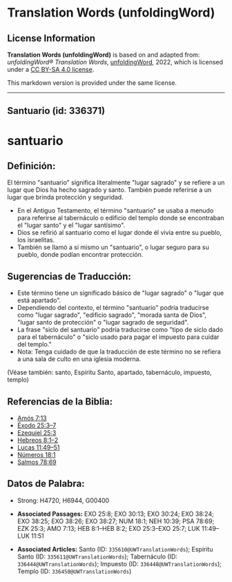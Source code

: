 # Translation Words (unfoldingWord)

## License Information

**Translation Words (unfoldingWord)** is based on and adapted from: _unfoldingWord® Translation Words_, [unfoldingWord](https://unfoldingword.org/utw), 2022, which is licensed under a [CC BY-SA 4.0 license](https://creativecommons.org/licenses/by-sa/4.0/legalcode.en).

This markdown version is provided under the same license.



--------------------------------

## Santuario (id: 336371)

santuario
=========

Definición:
-----------

El término "santuario" significa literalmente "lugar sagrado" y se refiere a un lugar que Dios ha hecho sagrado y santo. También puede referirse a un lugar que brinda protección y seguridad.

* En el Antiguo Testamento, el término "santuario" se usaba a menudo para referirse al tabernáculo o edificio del templo donde se encontraban el "lugar santo" y el "lugar santísimo".
* Dios se refirió al santuario como el lugar donde él vivía entre su pueblo, los israelitas.
* También se llamó a sí mismo un "santuario", o lugar seguro para su pueblo, donde podían encontrar protección.

Sugerencias de Traducción:
--------------------------

* Este término tiene un significado básico de "lugar sagrado" o "lugar que está apartado".
* Dependiendo del contexto, el término "santuario" podría traducirse como "lugar sagrado", "edificio sagrado", "morada santa de Dios", "lugar santo de protección" o "lugar sagrado de seguridad".
* La frase "siclo del santuario" podría traducirse como "tipo de siclo dado para el tabernáculo" o "siclo usado para pagar el impuesto para cuidar del templo."
* Nota: Tenga cuidado de que la traducción de este término no se refiera a una sala de culto en una iglesia moderna.

(Véase también: santo, Espíritu Santo, apartado, tabernáculo, impuesto, templo)

Referencias de la Biblia:
-------------------------

* [Amós 7:13](https://ref.ly/Amos7:13)
* [Éxodo 25:3–7](https://ref.ly/Exod25:3-Exod25:7)
* [Ezequiel 25:3](https://ref.ly/Ezek25:3)
* [Hebreos 8:1–2](https://ref.ly/Heb8:1-Heb8:2)
* [Lucas 11:49–51](https://ref.ly/Luke11:49-Luke11:51)
* [Números 18:1](https://ref.ly/Num18:1)
* [Salmos 78:69](https://ref.ly/Ps78:69)

Datos de Palabra:
-----------------

* Strong: H4720, H6944, G00400

* **Associated Passages:** EXO 25:8; EXO 30:13; EXO 30:24; EXO 38:24; EXO 38:25; EXO 38:26; EXO 38:27; NUM 18:1; NEH 10:39; PSA 78:69; EZK 25:3; AMO 7:13; HEB 8:1–HEB 8:2; EXO 25:3–EXO 25:7; LUK 11:49–LUK 11:51
* **Associated Articles:** Santo (ID: `335610@UWTranslationWords`); Espíritu Santo (ID: `335611@UWTranslationWords`); Tabernáculo (ID: `336444@UWTranslationWords`); Impuesto (ID: `336448@UWTranslationWords`); Templo (ID: `336450@UWTranslationWords`)

